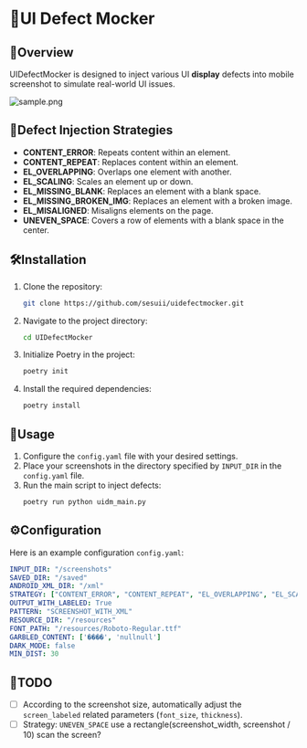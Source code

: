 # 🎨UI Defect Mocker

## 📍Overview
UIDefectMocker is designed to inject various UI **display** defects into mobile screenshot to simulate real-world UI issues.

![sample.png](resources/sample.png)

## 🧩Defect Injection Strategies
- **CONTENT_ERROR**: Repeats content within an element.
- **CONTENT_REPEAT**: Replaces content within an element.
- **EL_OVERLAPPING**: Overlaps one element with another.
- **EL_SCALING**: Scales an element up or down.
- **EL_MISSING_BLANK**: Replaces an element with a blank space.
- **EL_MISSING_BROKEN_IMG**: Replaces an element with a broken image.
- **EL_MISALIGNED**: Misaligns elements on the page.
- **UNEVEN_SPACE**: Covers a row of elements with a blank space in the center.

## 🛠Installation
1. Clone the repository:
    ```sh
    git clone https://github.com/sesuii/uidefectmocker.git
    ```
2. Navigate to the project directory:
    ```sh
    cd UIDefectMocker
    ```
3. Initialize Poetry in the project:
    ```sh
    poetry init
    ```
4. Install the required dependencies:
    ```sh
    poetry install
    ```

## 🚀Usage
1. Configure the `config.yaml` file with your desired settings.
2. Place your screenshots in the directory specified by `INPUT_DIR` in the `config.yaml` file.
3. Run the main script to inject defects:
    ```sh
    poetry run python uidm_main.py
    ```

## ⚙️Configuration

Here is an example configuration `config.yaml`:

```yaml
INPUT_DIR: "/screenshots"
SAVED_DIR: "/saved"
ANDROID_XML_DIR: "/xml"
STRATEGY: ["CONTENT_ERROR", "CONTENT_REPEAT", "EL_OVERLAPPING", "EL_SCALING", "EL_MISSING_BLANK", "EL_MISSING_BROKEN_IMG", "EL_MISALIGNED", "UNEVEN_SPACE"]
OUTPUT_WITH_LABELED: True
PATTERN: "SCREENSHOT_WITH_XML"
RESOURCE_DIR: "/resources"
FONT_PATH: "/resources/Roboto-Regular.ttf"
GARBLED_CONTENT: ['����', 'nullnull']
DARK_MODE: false
MIN_DIST: 30
```

## 📝TODO
- [ ] According to the screenshot size, automatically adjust the `screen_labeled` related parameters (`font_size`, `thickness`).
- [ ] Strategy: `UNEVEN_SPACE` use a rectangle(screenshot_width, screenshot / 10) scan the screen?